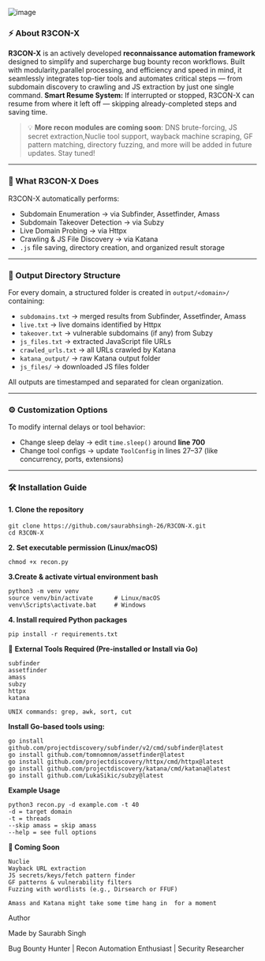 
![image](https://github.com/user-attachments/assets/0b49b5f6-379c-4a0e-941b-0a52a0dac94e)


### ⚡ About R3CON-X

**R3CON-X** is an actively developed **reconnaissance automation framework** designed to simplify and supercharge bug bounty recon workflows. Built with modularity,parallel processing, and efficiency and speed in mind, it seamlessly integrates top-tier tools and automates critical steps — from subdomain discovery to crawling and JS extraction by just one single command.
**Smart Resume System:** If interrupted or stopped, R3CON-X can resume from where it left off — skipping already-completed steps and saving time.

> 💡 **More recon modules are coming soon**: DNS brute-forcing, JS secret extraction,Nuclie tool support, wayback machine scraping, GF pattern matching, directory fuzzing, and more will be added in future updates. Stay tuned!


---

### 📁 What R3CON-X Does

R3CON-X automatically performs:

- Subdomain Enumeration → via Subfinder, Assetfinder, Amass  
- Subdomain Takeover Detection → via Subzy  
- Live Domain Probing → via Httpx  
- Crawling & JS File Discovery → via Katana  
- `.js` file saving, directory creation, and organized result storage  

---

### 📂 Output Directory Structure

For every domain, a structured folder is created in `output/<domain>/` containing:

- `subdomains.txt` → merged results from Subfinder, Assetfinder, Amass  
- `live.txt` → live domains identified by Httpx  
- `takeover.txt` → vulnerable subdomains (if any) from Subzy  
- `js_files.txt` → extracted JavaScript file URLs  
- `crawled_urls.txt` → all URLs crawled by Katana  
- `katana_output/` → raw Katana output folder  
- `js_files/` → downloaded JS files folder  

All outputs are timestamped and separated for clean organization.

---

### ⚙️ Customization Options

To modify internal delays or tool behavior:

- Change sleep delay → edit `time.sleep()` around **line 700**
- Change tool configs → update `ToolConfig` in lines 27–37 (like concurrency, ports, extensions)

---

### 🛠️ Installation Guide

#### **1. Clone the repository**
```
git clone https://github.com/saurabhsingh-26/R3CON-X.git
cd R3CON-X
```
**2. Set executable permission (Linux/macOS)**
``` 
chmod +x recon.py

```
**3.Create & activate virtual environment
bash**
```
python3 -m venv venv
source venv/bin/activate      # Linux/macOS
venv\Scripts\activate.bat     # Windows

```
**4. Install required Python packages**
```
pip install -r requirements.txt

```
🔧 **External Tools Required (Pre-installed or Install via Go)**
```
subfinder
assetfinder
amass
subzy
httpx
katana

UNIX commands: grep, awk, sort, cut
```

**Install Go-based tools using:**
```
go install github.com/projectdiscovery/subfinder/v2/cmd/subfinder@latest
go install github.com/tomnomnom/assetfinder@latest
go install github.com/projectdiscovery/httpx/cmd/httpx@latest
go install github.com/projectdiscovery/katana/cmd/katana@latest
go install github.com/LukaSikic/subzy@latest
```

 **Example Usage**
```
python3 recon.py -d example.com -t 40
-d = target domain
-t = threads
--skip amass = skip amass
--help = see full options
```


**📌 Coming Soon**
```
Nuclie
Wayback URL extraction
JS secrets/keys/fetch pattern finder
GF patterns & vulnerability filters
Fuzzing with wordlists (e.g., Dirsearch or FFUF)

```
``` Amass and Katana might take some time hang in  for a moment ```
 
Author

Made by  Saurabh Singh


Bug Bounty Hunter | Recon Automation Enthusiast | Security Researcher


